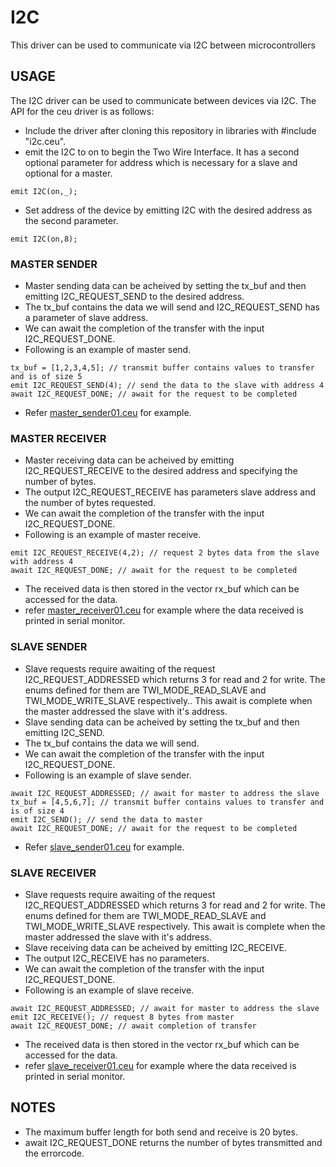 # I2C
This driver can be used to communicate via I2C between microcontrollers

## USAGE

The I2C driver can be used to communicate between devices via I2C. The API for the ceu driver is as follows:

- Include the driver after cloning this repository in libraries with #include "i2c.ceu".
- emit the I2C to on to begin the Two Wire Interface. It has a second optional parameter for address which is necessary for a slave and optional for a master.

```
emit I2C(on,_);
```
- Set address of the device by emitting I2C with the desired address as the second parameter.

```
emit I2C(on,8);
```

### MASTER SENDER

- Master sending data can be acheived by setting the tx_buf and then emitting I2C_REQUEST_SEND to the desired address.
- The tx_buf contains the data we will send and I2C_REQUEST_SEND has a parameter of slave address.
- We can await the completion of the transfer with the input I2C_REQUEST_DONE.
- Following is an example of master send.

```
tx_buf = [1,2,3,4,5]; // transmit buffer contains values to transfer and is of size 5
emit I2C_REQUEST_SEND(4); // send the data to the slave with address 4
await I2C_REQUEST_DONE; // await for the request to be completed
```

- Refer [master_sender01.ceu](https://github.com/ceu-arduino/driver-i2c/blob/pre-v0.40/examples/master/master_sender01.ceu) for example.


### MASTER RECEIVER

- Master receiving data can be acheived by emitting I2C_REQUEST_RECEIVE to the desired address and specifying the number of bytes.
- The output I2C_REQUEST_RECEIVE has parameters slave address and the number of bytes requested.
- We can await the completion of the transfer with the input I2C_REQUEST_DONE.
- Following is an example of master receive.

```
emit I2C_REQUEST_RECEIVE(4,2); // request 2 bytes data from the slave with address 4
await I2C_REQUEST_DONE; // await for the request to be completed
```

- The received data is then stored in the vector rx_buf which can be accessed for the data.
- refer [master_receiver01.ceu](https://github.com/ceu-arduino/driver-i2c/blob/pre-v0.40/examples/master/master_receiver01.ceu) for example where the data received is printed in serial monitor.

### SLAVE SENDER

- Slave requests require awaiting of the request I2C_REQUEST_ADDRESSED which returns 3 for read and 2 for write. The enums defined for them are TWI_MODE_READ_SLAVE and TWI_MODE_WRITE_SLAVE respectively.. This await is complete when the master addressed the slave with it's address.
- Slave sending data can be acheived by setting the tx_buf and then emitting I2C_SEND.
- The tx_buf contains the data we will send.
- We can await the completion of the transfer with the input I2C_REQUEST_DONE.
- Following is an example of slave sender.

```
await I2C_REQUEST_ADDRESSED; // await for master to address the slave
tx_buf = [4,5,6,7]; // transmit buffer contains values to transfer and is of size 4
emit I2C_SEND(); // send the data to master
await I2C_REQUEST_DONE; // await for the request to be completed
```

- Refer [slave_sender01.ceu](https://github.com/ceu-arduino/driver-i2c/blob/pre-v0.40/examples/slave/slave_sender01.ceu) for example.


### SLAVE RECEIVER

- Slave requests require awaiting of the request I2C_REQUEST_ADDRESSED which returns 3 for read and 2 for write. The enums defined for them are TWI_MODE_READ_SLAVE and TWI_MODE_WRITE_SLAVE respectively. This await is complete when the master addressed the slave with it's address.
- Slave receiving data can be acheived by emitting I2C_RECEIVE.
- The output I2C_RECEIVE has no parameters.
- We can await the completion of the transfer with the input I2C_REQUEST_DONE.
- Following is an example of slave receive.

```
await I2C_REQUEST_ADDRESSED; // await for master to address the slave
emit I2C_RECEIVE(); // request 8 bytes from master
await I2C_REQUEST_DONE; // await completion of transfer
```

- The received data is then stored in the vector rx_buf which can be accessed for the data.
- refer [slave_receiver01.ceu](https://github.com/ceu-arduino/driver-i2c/blob/pre-v0.40/examples/slave/slave_receiver01.ceu) for example where the data received is printed in serial monitor.


## NOTES

- The maximum buffer length for both send and receive is 20 bytes.
- await I2C_REQUEST_DONE returns the number of bytes transmitted and the errorcode.